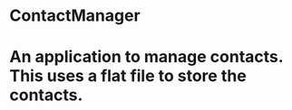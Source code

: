 # ContactManager

# An application to manage contacts. This uses a flat file to store the contacts.
